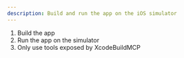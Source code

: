 ```yaml
---
description: Build and run the app on the iOS simulator
---
```


1. Build the app
2. Run the app on the simulator
3. Only use tools exposed by XcodeBuildMCP